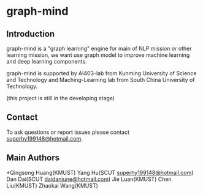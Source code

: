 # graph-mind

## Introduction
graph-mind is a "graph learning" engine for main of NLP mission or other learning mission, we want use graph model to improve machine learning and deep learning components.

graph-mind is supported by AI403-lab from Kunming University of Science and Technology and Maching-Learning lab from South China University of Technology.

(this project is still in the developing stage)

## Contact
To ask questions or report issues please contact superhy199148@hotmail.com.

## Main Authors
*Qingsong Huang(KMUST)
Yang Hu(SCUT superhy199148@hotmail.com)
Dan Dai(SCUT daidanjune@hotmail.com)
Jie Luan(KMUST)
Chen Liu(KMUST)
Zhaokai Wang(KMUST)

